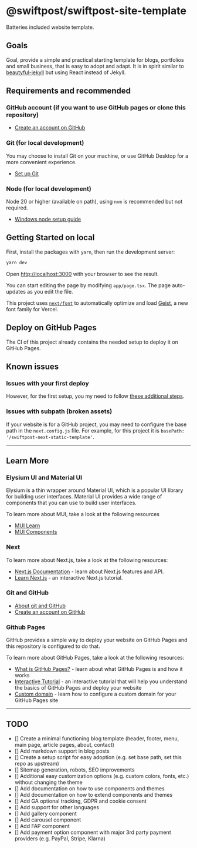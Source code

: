 # @swiftpost/swiftpost-site-template

Batteries included website template.

## Goals

Goal, provide a simple and practical starting template for blogs, portfolios and small business, that is easy to adopt and adapt.
It is in spirit similar to [beautyful-jekyll](https://github.com/Beautiful-Jekyll/Beautiful-Jekyll.github.io) but using React instead of Jekyll.

## Requirements and recommended

### GitHub account (if you want to use GitHub pages or clone this repository)

- [Create an account on GitHub](https://docs.github.com/en/get-started/start-your-journey/creating-an-account-on-github)

### Git (for local development)

You may choose to install Git on your machine, or use GitHub Desktop for a more convenient experience.

- [Set up Git](https://docs.github.com/en/get-started/git-basics/set-up-git)

### Node (for local development)

Node 20 or higher (available on path), using `nvm` is recommended but not required.

- [Windows node setup guide](https://learn.microsoft.com/en-us/windows/dev-environment/javascript/nodejs-on-windows)

## Getting Started on local

First, install the packages with `yarn`, then run the development server:

```bash
yarn dev
```

Open [http://localhost:3000](http://localhost:3000) with your browser to see the result.

You can start editing the page by modifying `app/page.tsx`. The page auto-updates as you edit the file.

This project uses [`next/font`](https://nextjs.org/docs/app/building-your-application/optimizing/fonts) to automatically optimize and load [Geist](https://vercel.com/font), a new font family for Vercel.

## Deploy on GitHub Pages

The CI of this project already contains the needed setup to deploy it on GitHub Pages.

## Known issues

### Issues with your first deploy

However, for the first setup, you my need to follow [these additional steps](https://github.com/peaceiris/actions-gh-pages?tab=readme-ov-file#%EF%B8%8F-first-deployment-with-github_token).

### Issues with subpath (broken assets)

If your website is for a GitHub project, you may need to configure the base path in the `next.config.js` file.
For example, for this project it is `basePath: '/swiftpost-next-static-template'`.

---

## Learn More

### Elysium UI and Material UI

Elysium is a thin wrapper around Material UI, which is a popular UI library for building user interfaces. Material UI provides a
 wide range of components that you can use to build user interfaces.

To learn more about MUI, take a look at the following resources

- [MUI Learn](https://mui.com/material-ui/getting-started/learn/)
- [MUI Components](https://mui.com/material-ui/all-components/)

### Next

To learn more about Next.js, take a look at the following resources:

- [Next.js Documentation](https://nextjs.org/docs) - learn about Next.js features and API.
- [Learn Next.js](https://nextjs.org/learn) - an interactive Next.js tutorial.

### Git and GitHub

- [About git and GitHub](https://docs.github.com/en/get-started/start-your-journey/about-github-and-git)
- [Create an account on GitHub](https://docs.github.com/en/get-started/start-your-journey/creating-an-account-on-github)

### Github Pages

GitHub provides a simple way to deploy your website on GitHub Pages and this repository is configured to do that.

To learn more about GitHub Pages, take a look at the following resources:

- [What is GitHub Pages?](https://docs.github.com/en/pages/getting-started-with-github-pages/what-is-github-pages) - learn about what GitHub Pages is and how it works
- [Interactive Tutorial](https://github.com/skills/github-pages) - an interactive tutorial that will help you understand the basics of GitHub Pages and deploy your website
- [Custom domain](https://docs.github.com/en/pages/configuring-a-custom-domain-for-your-github-pages-site) - learn how to configure a custom domain for your GitHub Pages site

---

## TODO

- [] Create a minimal functioning blog template (header, footer, menu, main page, article pages, about, contact)
- [] Add markdown support in blog posts
- [] Create a setup script for easy adoption (e.g. set base path, set this repo as upstream)
- [] Sitemap generation, robots, SEO improvements
- [] Additional easy customization options (e.g. custom colors, fonts, etc.) without changing the theme
- [] Add documentation on how to use components and themes
- [] Add documentation on how to extend components and themes
- [] Add GA optional tracking, GDPR and cookie consent
- [] Add support for other languages
- [] Add gallery component
- [] Add carousel component
- [] Add FAP component
- [] Add payment option component with major 3rd party payment providers (e.g. PayPal, Stripe, Klarna)
